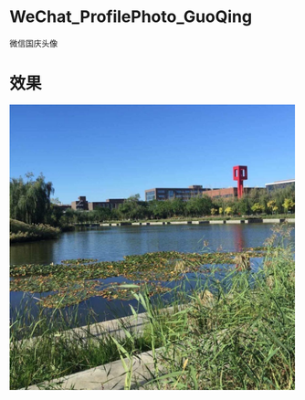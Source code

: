 # WeChat_ProfilePhoto_GuoQing
微信国庆头像

# 效果
<img src="自己头像.jpg" width="500" height="500" alt="原始"/><br/>
